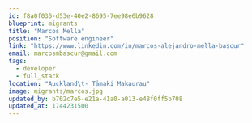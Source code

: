 ```yaml
---
id: f8a0f035-d53e-40e2-8695-7ee98e6b9628
blueprint: migrants
title: "Marcos Mella"
position: "Software engineer"
link: "https://www.linkedin.com/in/marcos-alejandro-mella-bascur"
email: marcosmbascur@gmail.com
tags:
  - developer
  - full_stack
location: "Auckland\t- Tāmaki Makaurau"
image: migrants/marcos.jpg
updated_by: b702c7e5-e21a-41a0-a013-e48f0ff5b708
updated_at: 1744231500
---
```

